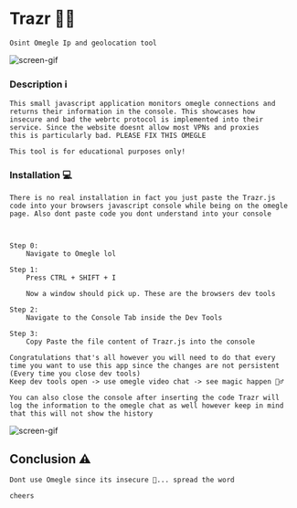 # Trazr 🕵️‍♂️
    Osint Omegle Ip and geolocation tool 

![screen-gif](https://i.imgur.com/hqiBzLI.png)

### Description ℹ
    This small javascript application monitors omegle connections and
    returns their information in the console. This showcases how
    insecure and bad the webrtc protocol is implemented into their
    service. Since the website doesnt allow most VPNs and proxies
    this is particularly bad. PLEASE FIX THIS OMEGLE

    This tool is for educational purposes only!

### Installation 💻
    There is no real installation in fact you just paste the Trazr.js
    code into your browsers javascript console while being on the omegle
    page. Also dont paste code you dont understand into your console

    

    Step 0:
        Navigate to Omegle lol

    Step 1:
        Press CTRL + SHIFT + I

        Now a window should pick up. These are the browsers dev tools
    
    Step 2:
        Navigate to the Console Tab inside the Dev Tools

    Step 3:
        Copy Paste the file content of Trazr.js into the console

    Congratulations that's all however you will need to do that every
    time you want to use this app since the changes are not persistent
    (Every time you close dev tools)
    Keep dev tools open -> use omegle video chat -> see magic happen 🧙‍♂️

    You can also close the console after inserting the code Trazr will 
    log the information to the omegle chat as well however keep in mind
    that this will not show the history

![screen-gif](https://i.imgur.com/708A35f.gif)

## Conclusion ⚠
    Dont use Omegle since its insecure 🔑... spread the word

    cheers


